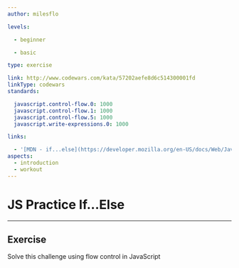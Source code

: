 ```yaml
---
author: milesflo

levels:

  - beginner

  - basic

type: exercise

link: http://www.codewars.com/kata/57202aefe8d6c514300001fd
linkType: codewars
standards:

  javascript.control-flow.0: 1000
  javascript.control-flow.1: 1000
  javascript.control-flow.5: 1000
  javascript.write-expressions.0: 1000

links:

  - '[MDN - if...else](https://developer.mozilla.org/en-US/docs/Web/JavaScript/Reference/Statements/if...else)'
aspects:
  - introduction
  - workout
---
```


# JS Practice If...Else

---
## Exercise

Solve this challenge using flow control in JavaScript
